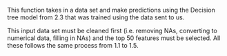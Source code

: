 This function takes in a data set and make predictions using the Decision tree model from 2.3 that was trained using the data sent to us.

This input data set must be cleaned first (i.e. removing NAs, converting to numerical data, filling in NAs) and the top 50 features must be selected. All these follows the same process from 1.1 to 1.5. 
